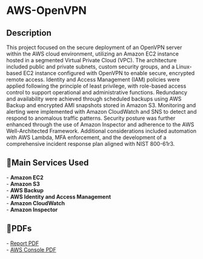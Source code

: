 # AWS-OpenVPN

<h2>Description</h2>
This project focused on the secure deployment of an OpenVPN server within the AWS cloud environment, utilizing an Amazon EC2 instance hosted in a segmented Virtual Private Cloud (VPC). The architecture included public and private subnets, custom security groups, and a Linux-based EC2 instance configured with OpenVPN to enable secure, encrypted remote access. Identity and Access Management (IAM) policies were applied following the principle of least privilege, with role-based access control to support operational and administrative functions. Redundancy and availability were achieved through scheduled backups using AWS Backup and encrypted AMI snapshots stored in Amazon S3. Monitoring and alerting were implemented with Amazon CloudWatch and SNS to detect and respond to anomalous traffic patterns. Security posture was further enhanced through the use of Amazon Inspector and adherence to the AWS Well-Architected Framework. Additional considerations included automation with AWS Lambda, MFA enforcement, and the development of a comprehensive incident response plan aligned with NIST 800-61r3.
<br />

<h2>🔧Main Services Used</h2>
- <b>Amazon EC2</b>
<br />
- <b>Amazon S3</b>
<br />
- <b>AWS Backup</b>
<br />
- <b>AWS Identity and Access Management</b>
<br />
- <b>Amazon CloudWatch</b>
<br />
- <b>Amazon Inspector</b>

<h2>📄PDFs</h2>
- <a href="pdf/MIS420-AWSProjectReport-LucaPasto.pdf" target="_blank">Report PDF</a>
</br>
- <a href="pdf/" target="_blank">AWS Console PDF</a>
